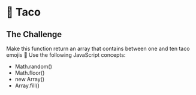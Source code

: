# 🌮 Taco

## The Challenge


Make this function return an array that contains 
between one and ten taco emojis 🌮
Use the following JavaScript concepts:
 - Math.random()
 - Math.floor()
 - new Array()
 - Array.fill()
